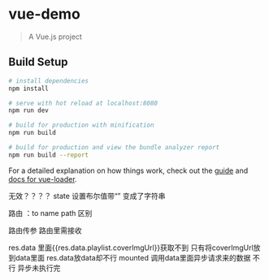 # vue-demo

> A Vue.js project

## Build Setup

``` bash
# install dependencies
npm install

# serve with hot reload at localhost:8080
npm run dev

# build for production with minification
npm run build

# build for production and view the bundle analyzer report
npm run build --report
```

For a detailed explanation on how things work, check out the [guide](http://vuejs-templates.github.io/webpack/) and [docs for vue-loader](http://vuejs.github.io/vue-loader).



<topnav v-if='$store.state.topisshow'></topnav>  无效？？？？
state 设置布尔值带“” 变成了字符串

路由  ：to   name path 区别


路由传参  路由里需接收


res.data 里面{{res.data.playlist.coverImgUrl}}获取不到   只有将coverImgUrl放到data里面 res.data放data却不行
mounted 调用data里面异步请求来的数据 不行 异步未执行完